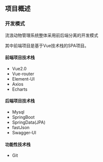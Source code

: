 ## 项目概述

### 开发模式

流浪动物管理系统整体采用前后端分离的开发模式

其中前端项目是基于Vue技术栈的SPA项目。

#### 前端项目技术栈

- Vue2.0
- Vue-router
- Element-UI
- Axios
- Echarts

#### 后端项目技术栈



- Mysql
- SpringBoot
- SpringData(JPA)
- fastJson
- Swagger-UI



#### 功能性技术栈

- Git





